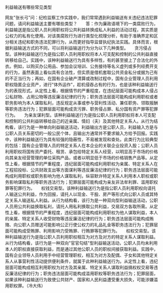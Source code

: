 利益输送有哪些常见类型

网友"张长弓"问：纪检监察工作实践中，我们常常遇到利益输送有关违纪违法犯罪问题，请问利益输送主要有哪些类型？　　答：作为廉政语境下的一类腐败行为，利益输送是指公职人员利用职权将公共利益转换成私人利益的活动过程，其实质是公权力的私有化使用。对该类腐败行为进行类型化梳理分析，有助于准确界定和区分相关违纪和职务违法犯罪行为，从而更好指导监督执纪执法实践。具体而言，根据利益输送方式的不同，可以将利益输送行为分为以下几种类型。　　贪污侵占型。该种利益输送行为是指公职人员利用职权将本人可支配和控制的公共利益直接转移给自己。实践中，该种利益输送行为具有多样性，有的甚至披上了合法化的外衣。例如，以购买办公用品、参加会议培训、公务接待等名义虚列或多列经费开支的行为，虽然表面上看似具有合法性，但实质是借机套取公共资金私分或据为己有的不正当行为；再如，在国有企业破产清算或改制过程中，国有企业管理人员利用职权隐匿企业资产，进行"体外运作"，趁机侵吞占有的行为，也是该种利益输送行为的表现形式。从定性上看，根据情节的严重程度，在违纪层面可能构成本人侵占公私财物、占用公物等违反廉洁纪律的行为；职务违法层面可能构成利用职权或者职务影响为本人谋取私利，违反规定从事或参与营利性活动、兼任职务、领取报酬等职务违法行为；犯罪层面可能构成贪污罪、职务侵占罪、私分国有资产罪等犯罪行为。　　为亲友谋利型。该种利益输送行为是指公职人员利用职权将本人可支配和控制的公共利益转移给自己的近亲属、情妇（夫）及其他特定关系人。从行为结构看，该行为是一种单向利益输送活动，利益输出方是公职人员，利益输入方是与公职人员关系密切的一般公民个体，且输出方通常并不要求输入方给予回报。实践中，该种利益输送行为具有较强的隐蔽性，不易被发现和查处。此类行为比较典型的包括：国有企业管理人员的特定关系人在本企业的关联企业投资入股；公职人员利用职权将国有资产委托、租赁、承包给特定关系人经营，以明显高于市场的价格向其亲友经营管理的单位采购产品，或者以明显低于市场的价格销售产品等。从定性上看，根据情节的严重程度，违纪层面可能构成利用职权为亲属、特定关系人在工程招投标、公共财政支出等方面谋利等违反廉洁纪律的行为；职务违法层面可能构成利用职权或职务影响为他人谋取私利，纵容默许特定关系人利用本人职权或职务影响谋取私利等职务违法行为；犯罪层面可能构成为亲友非法牟利罪、滥用职权罪等犯罪行为。　　权钱交易型。该种利益输送行为是指公职人员利用职权向请托人输送公共利益，作为回报，请托人以现金、干股、房产等形式向公职人员或其特定关系人输送私人利益。从行为结构看，该行为是一种双向型利益输送活动，公职人员用公共利益换取私利，请托人用私利换取公共利益，交易双方各取所需。从定性上看，根据情节的严重程度，违纪层面可能构成利用职权为他人谋取利益，本人的亲属、特定关系人收受财物等违反廉洁纪律的行为；职务违法层面可能构成贿赂、向公职人员赠送可能影响公正行使公权力的礼品礼金等职务违法行为；犯罪层面可能构成受贿罪、利用影响力受贿罪、行贿罪等犯罪行为。　　权权交易型。该种利益输送行为是指公职人员利用职权相互为对方及对方的特定关系人谋取利益。从行为结构看，该行为是一种双向"官官勾结"型利益输送活动，公职人员均未利用本人的职权直接获取利益，而是通过其他公职人员的职权间接获取利益。实践中，国有企业领导人员利用手中经营管理职权，相互为对方及配偶、子女和其他特定关系人从事营利性活动提供便利条件，就属于此种利益输送行为。从定性上看，违纪层面可能构成相互利用职权为对方及其亲属、特定关系人谋取利益搞权权交易等违反廉洁纪律的行为；职务违法层面可能构成滥用职权等职务违法行为；犯罪层面，如果该种利益输送行为致使公共财产、国家和人民利益遭受重大损失，可能涉嫌滥用职权罪。（冷大伟）
